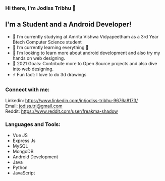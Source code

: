 ### Hi there, I'm Jodiss Tribhu  👋

## I'm a Student and a Android Developer!
- 🏫 I’m currently studying at Amrita Vishwa Vidyapeetham as a 3rd Year Btech Computer Science student
- 🌱 I’m currently learning everything 🤣
- 👯 I’m looking to learn more about android development and also try my hands on web designing.
- 🥅 2021 Goals: Contribute more to Open Source projects and also dive into web designing.
- ⚡ Fun fact: I love to do 3d drawings 

### Connect with me:
Linkedin: https://www.linkedin.com/in/jodiss-tribhu-9676a8173/
<br />
Email: jodiss.tri@gmail.com
<br />
Reddit: https://www.reddit.com/user/freakma-shadow
</br>

### Languages and Tools:
  - Vue JS
  - Express Js
  - MySQL
  - MongoDB
  - Android Development
  - Java
  - Python
  - JavaScript


